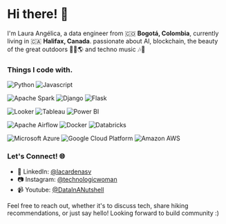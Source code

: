 # Hi there! 👋

I'm Laura Angélica, a data engineer from 🇨🇴 **Bogotá, Colombia**, currently living in 🇨🇦 **Halifax, Canada**. passionate about AI, blockchain, the beauty of the great outdoors 🍃🌳🌎 and techno music 🎶🎵

 ### Things I code with.

 ![Python](https://img.shields.io/badge/-Python-333333?style=for-the-badge&logo=Python) ![Javascript](https://img.shields.io/badge/-Javascript-333333?style=for-the-badge&logo=Javascript)
 
 ![Apache Spark](https://img.shields.io/badge/-Apache_Spark-333333?style=for-the-badge&logo=apachespark) ![Django](https://img.shields.io/badge/-Django-333333?style=for-the-badge&logo=Django) ![Flask](https://img.shields.io/badge/-Flask-333333?style=for-the-badge&logo=Flask)
 
 ![Looker](https://img.shields.io/badge/-Looker-333333?style=for-the-badge&logo=looker) ![Tableau](https://img.shields.io/badge/-Tableau-333333?style=for-the-badge&logo=tableau) ![Power BI](https://img.shields.io/badge/-Power_BI-333333?style=for-the-badge&logo=powerbi)
 
 ![Apache Airflow](https://img.shields.io/badge/-Apache_Airflow-333333?style=for-the-badge&logo=apacheairflow) ![Docker](https://img.shields.io/badge/-Docker-333333?style=for-the-badge&logo=Docker)  ![Databricks](https://img.shields.io/badge/-Databricks-333333?style=for-the-badge&logo=Databricks)

 ![Microsoft Azure](https://img.shields.io/badge/-Azure-333333?style=for-the-badge&logo=microsoftazure) ![Google Cloud Platform](https://img.shields.io/badge/-Google_Cloud_Platform-333333?style=for-the-badge&logo=googlecloud) ![Amazon AWS](https://img.shields.io/badge/-Amazon_AWS-333333?style=for-the-badge&logo=amazonaws)

 ### Let's Connect! 🌐

- 💼 LinkedIn: [@lacardenasv](https://www.linkedin.com/in/lacardenasv/)
- 📷 Instagram: [@technologicwoman](https://www.instagram.com/technologicwoman/)
- 📹 Youtube: [@DataInANutshell](https://www.youtube.com/channel/UC67vLA3N00GBxCK6IxdcACQ)
  
Feel free to reach out, whether it's to discuss tech, share hiking recommendations, or just say hello! Looking forward to build community :)
